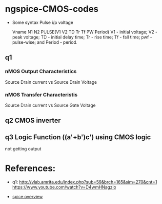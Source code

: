 # ngspice-CMOS-codes

- Some syntax
	Pulse i/p voltage

	Vname N1 N2 PULSE(V1 V2 TD Tr Tf PW Period)
	V1 - initial voltage; V2 - peak voltage; TD - initial delay time; Tr - rise time; Tf - fall time; pwf - pulse-wise; and Period - period. 

## q1
### nMOS Output Characteristics
Source Drain current vs Source Drain Voltage

### nMOS Transfer Characteristis
Source Drain current vs Source Gate Voltage

## q2 CMOS inverter
## q3 Logic Function ((a'+b')c') using CMOS logic
 not getting output

# References:
- q1:
	http://vlab.amrita.edu/index.php?sub=59&brch=165&sim=270&cnt=1
	https://www.youtube.com/watch?v=D4wmHNagzlo

- [spice overview](https://www.seas.upenn.edu/~jan/spice/spice.overview.html)
